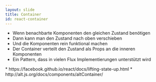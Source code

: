 ```yaml
---
layout: slide
title: Container
id: react-container
---
```

<section id="fragments">
  <ul>
    <li data-fragment-index="1" class="fragment">Wenn benachbarte Komponenten den gleichen Zustand benötigen</li>
    <li data-fragment-index="2" class="fragment">Dann kann man den Zustand nach oben verschieben</li>
    <li data-fragment-index="3" class="fragment">Und die Komponenten rein funktional machen</li>
    <li data-fragment-index="4" class="fragment">Der Container verteilt den Zustand als Props an die inneren 
        Komponenten</li>
    <li data-fragment-index="5" class="fragment">Ein Pattern, dass in vielen Flux Implementierungen unterstützt wird</li>
  </ul>
</section>

<section markdown="1">
* https://facebook.github.io/react/docs/lifting-state-up.html
* http://alt.js.org/docs/components/altContainer/
</section>
